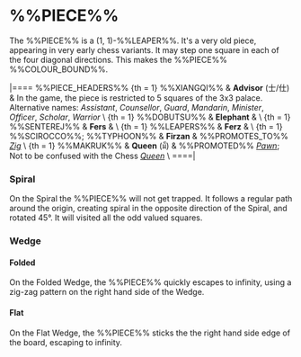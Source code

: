 # %%PIECE%%

The %%PIECE%% is a (1, 1)-%%LEAPER%%.
It's a very old piece, appearing
in very early chess variants. It may step one square in each of the
four diagonal directions. This makes the %%PIECE%% %%COLOUR_BOUND%%.

|====
%%PIECE_HEADERS%%
{th = 1} %%XIANGQI%%
       & **Advisor** (&#x58eb;/&#x4ed5;)
       & In the game, the piece is restricted to 5 squares of the
         3x3 palace. Alternative names: *Assistant*, *Counsellor*,
         *Guard*, *Mandarin*, *Minister*, *Officer*, *Scholar*,
         *Warrior* \\
{th = 1} %%DOBUTSU%%
       & **Elephant**
       & \\
{th = 1} %%SENTEREJ%%
       & **Fers**
       & \\
{th = 1} %%LEAPERS%%
       & **Ferz**
       & \\
{th = 1} %%SCIROCCO%%; %%TYPHOON%%
       & **Firzan**
       & %%PROMOTES_TO%% [*Zig*](war_machine.html?piece=zig) \\
{th = 1} %%MAKRUK%%
       & **Queen** (&#x0E21;&#x0E47;)
       & %%PROMOTED%% [*Pawn*](pawn.html); Not to be confused with
         the Chess [*Queen*](queen.html) \\
====|

### Spiral

On the Spiral the %%PIECE%% will not get trapped.
It follows a regular path around
the origin, creating spiral in the opposite direction of the 
Spiral, and rotated 45&deg;. It will visited all the odd
valued squares.


### Wedge

#### Folded

On the Folded Wedge, the %%PIECE%% quickly escapes to infinity, using
a zig-zag pattern on the right hand side of the Wedge.

#### Flat

On the Flat Wedge, the %%PIECE%% sticks the the right hand side
edge of the board, escaping to infinity.
